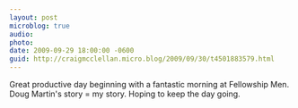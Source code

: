 ```yaml
---
layout: post
microblog: true
audio: 
photo: 
date: 2009-09-29 18:00:00 -0600
guid: http://craigmcclellan.micro.blog/2009/09/30/t4501883579.html
---
```

Great productive day beginning with a fantastic morning at Fellowship Men.  Doug Martin's story = my story.  Hoping to keep the day going.

